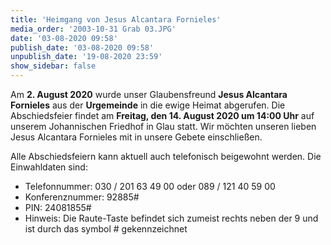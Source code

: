 ```yaml
---
title: 'Heimgang von Jesus Alcantara Fornieles'
media_order: '2003-10-31 Grab 03.JPG'
date: '03-08-2020 09:58'
publish_date: '03-08-2020 09:58'
unpublish_date: '19-08-2020 23:59'
show_sidebar: false
---
```


Am **2. August 2020** wurde unser Glaubensfreund **Jesus Alcantara Fornieles** aus der **Urgemeinde** in die ewige Heimat abgerufen. Die Abschiedsfeier findet am **Freitag, den 14. August 2020 um 14:00 Uhr** auf unserem Johannischen Friedhof in Glau statt. Wir möchten unseren lieben Jesus Alcantara Fornieles mit in unsere Gebete einschließen.

Alle Abschiedsfeiern kann aktuell auch telefonisch beigewohnt werden. Die Einwahldaten sind:
* Telefonnummer: 030 / 201 63 49 00 oder 089 / 121 40 59 00
* Konferenznummer: 92885#
* PIN: 24081855#
* Hinweis: Die Raute-Taste befindet sich zumeist rechts neben der 9 und ist durch das symbol # gekennzeichnet 